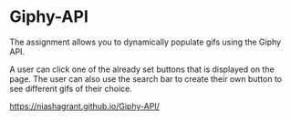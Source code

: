 # Giphy-API

The assignment allows you to dynamically populate gifs using the Giphy API.

A user can click one of the already set buttons that is displayed on the page. The user can also use the search bar to create their own button to see different gifs of their choice.

https://niashagrant.github.io/Giphy-API/
